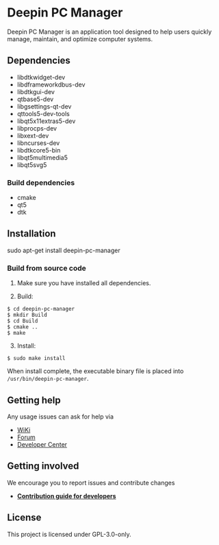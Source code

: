 # Deepin PC Manager
Deepin PC Manager is an application tool designed to help users quickly manage, maintain, and optimize computer systems.

## Dependencies
* libdtkwidget-dev
* libdframeworkdbus-dev
* libdtkgui-dev
* qtbase5-dev
* libgsettings-qt-dev
* qttools5-dev-tools
* libqt5x11extras5-dev
* libprocps-dev
* libxext-dev
* libncurses-dev
* libdtkcore5-bin
* libqt5multimedia5
* libqt5svg5


### Build dependencies

* cmake
* qt5
* dtk


## Installation
sudo apt-get install deepin-pc-manager

### Build from source code

1. Make sure you have installed all dependencies.

2. Build:
```
$ cd deepin-pc-manager
$ mkdir Build
$ cd Build
$ cmake ..
$ make
```

3. Install:
```
$ sudo make install
```

When install complete, the executable binary file is placed into `/usr/bin/deepin-pc-manager`.

## Getting help

Any usage issues can ask for help via
* [WiKi](https://wiki.deepin.org)
* [Forum](https://bbs.deepin.org)
* [Developer Center](https://github.com/linuxdeepin/developer-center)

## Getting involved

We encourage you to report issues and contribute changes

* [**Contribution guide for developers**](https://github.com/linuxdeepin/developer-center/wiki/Contribution-Guidelines-for-Developers-en)


## License
This project is licensed under  GPL-3.0-only.